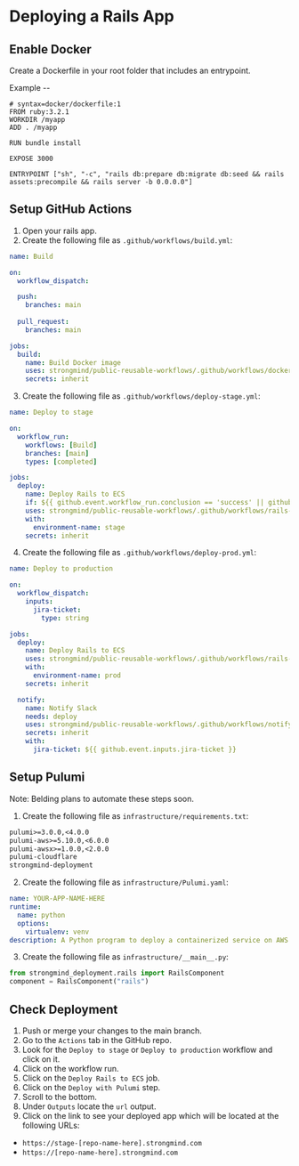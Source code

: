 # Deploying a Rails App

## Enable Docker

Create a Dockerfile in your root folder that includes an entrypoint.

Example --
```
# syntax=docker/dockerfile:1
FROM ruby:3.2.1
WORKDIR /myapp
ADD . /myapp

RUN bundle install

EXPOSE 3000

ENTRYPOINT ["sh", "-c", "rails db:prepare db:migrate db:seed && rails assets:precompile && rails server -b 0.0.0.0"]
```


## Setup GitHub Actions
1. Open your rails app.
1. Create the following file as `.github/workflows/build.yml`:
```yaml
name: Build

on:
  workflow_dispatch:

  push:
    branches: main
  
  pull_request:
    branches: main

jobs:
  build:
    name: Build Docker image
    uses: strongmind/public-reusable-workflows/.github/workflows/docker-build.yml@main
    secrets: inherit
```

3. Create the following file as `.github/workflows/deploy-stage.yml`:
```yaml
name: Deploy to stage

on:
  workflow_run:
    workflows: [Build]
    branches: [main]
    types: [completed]

jobs:
  deploy:
    name: Deploy Rails to ECS
    if: ${{ github.event.workflow_run.conclusion == 'success' || github.event_name == 'workflow_dispatch' }}
    uses: strongmind/public-reusable-workflows/.github/workflows/rails-deploy.yml@main
    with:
      environment-name: stage
    secrets: inherit
```

4. Create the following file as `.github/workflows/deploy-prod.yml`:
```yaml
name: Deploy to production

on: 
  workflow_dispatch:
    inputs:
      jira-ticket:
        type: string

jobs:
  deploy:
    name: Deploy Rails to ECS
    uses: strongmind/public-reusable-workflows/.github/workflows/rails-deploy.yml@main
    with:
      environment-name: prod
    secrets: inherit

  notify:
    name: Notify Slack
    needs: deploy
    uses: strongmind/public-reusable-workflows/.github/workflows/notify-slack.yml@main
    secrets: inherit
    with:
      jira-ticket: ${{ github.event.inputs.jira-ticket }}
```

## Setup Pulumi
Note: Belding plans to automate these steps soon.
1. Create the following file as `infrastructure/requirements.txt`:
```txt
pulumi>=3.0.0,<4.0.0
pulumi-aws>=5.10.0,<6.0.0
pulumi-awsx>=1.0.0,<2.0.0
pulumi-cloudflare
strongmind-deployment
```
2. Create the following file as `infrastructure/Pulumi.yaml`:
```yaml
name: YOUR-APP-NAME-HERE
runtime:
  name: python
  options:
    virtualenv: venv
description: A Python program to deploy a containerized service on AWS
```
3. Create the following file as `infrastructure/__main__.py`:
```python
from strongmind_deployment.rails import RailsComponent
component = RailsComponent("rails")
```

## Check Deployment
1. Push or merge your changes to the main branch.
2. Go to the `Actions` tab in the GitHub repo.
3. Look for the `Deploy to stage` or `Deploy to production` workflow and click on it.
4. Click on the workflow run.
5. Click on the `Deploy Rails to ECS` job.
6. Click on the `Deploy with Pulumi` step.
7. Scroll to the bottom.
8. Under `Outputs` locate the `url` output.
9. Click on the link to see your deployed app which will be located at the following URLs:
- `https://stage-[repo-name-here].strongmind.com`
- `https://[repo-name-here].strongmind.com`
